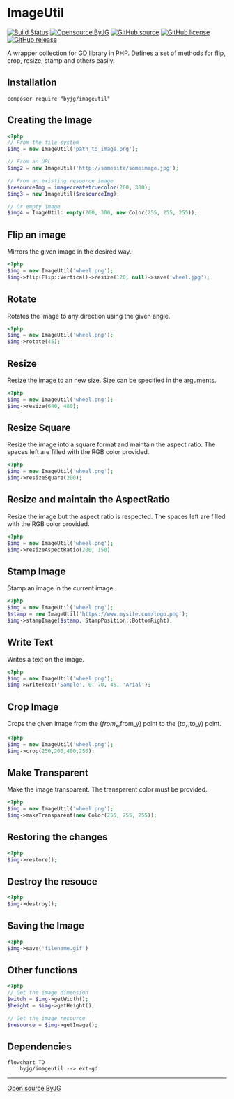 # ImageUtil

[![Build Status](https://github.com/byjg/php-imageutil/actions/workflows/phpunit.yml/badge.svg?branch=master)](https://github.com/byjg/php-imageutil/actions/workflows/phpunit.yml)
[![Opensource ByJG](https://img.shields.io/badge/opensource-byjg-success.svg)](http://opensource.byjg.com)
[![GitHub source](https://img.shields.io/badge/Github-source-informational?logo=github)](https://github.com/byjg/php-imageutil/)
[![GitHub license](https://img.shields.io/github/license/byjg/php-imageutil.svg)](https://opensource.byjg.com/opensource/licensing.html)
[![GitHub release](https://img.shields.io/github/release/byjg/php-imageutil.svg)](https://github.com/byjg/php-imageutil/releases/)

A wrapper collection for GD library in PHP. Defines a set of methods for flip, crop, resize, stamp and others easily.

## Installation

```
composer require "byjg/imageutil"
```


## Creating the Image

```php
<?php
// From the file system
$img = new ImageUtil('path_to_image.png');

// From an URL
$img2 = new ImageUtil('http://somesite/someimage.jpg');

// From an existing resource image
$resourceImg = imagecreatetruecolor(200, 300);
$img3 = new ImageUtil($resourceImg);

// Or empty image
$img4 = ImageUtil::empty(200, 300, new Color(255, 255, 255));
```

## Flip an image

Mirrors the given image in the desired way.i

```php
<?php
$img = new ImageUtil('wheel.png');
$img->flip(Flip::Vertical)->resize(120, null)->save('wheel.jpg');
```

## Rotate

Rotates the image to any direction using the given angle.

```php
<?php
$img = new ImageUtil('wheel.png');
$img->rotate(45);
```

## Resize

Resize the image to an new size. Size can be specified in the arguments.

```php
<?php
$img = new ImageUtil('wheel.png');
$img->resize(640, 480);
```

## Resize Square

Resize the image into a square format and maintain the aspect ratio. The spaces left are filled with the RGB color provided.

```php
<?php
$img = new ImageUtil('wheel.png');
$img->resizeSquare(200);
```

## Resize and maintain the AspectRatio

Resize the image but the aspect ratio is respected. The spaces left are filled with the RGB color provided.

```php
<?php
$img = new ImageUtil('wheel.png');
$img->resizeAspectRatio(200, 150)
```

## Stamp Image

Stamp an image in the current image.

```php
<?php
$img = new ImageUtil('wheel.png');
$stamp = new ImageUtil('https://www.mysite.com/logo.png');
$img->stampImage($stamp, StampPosition::BottomRight);
```

## Write Text

Writes a text on the image.

```php
<?php
$img = new ImageUtil('wheel.png');
$img->writeText('Sample', 0, 70, 45, 'Arial');
```

## Crop Image

Crops the given image from the ($from_x,$from_y) point to the ($to_x,$to_y) point.

```php
<?php
$img = new ImageUtil('wheel.png');
$img->crop(250,200,400,250);
```

## Make Transparent

Make the image transparent. The transparent color must be provided.

```php
<?php
$img = new ImageUtil('wheel.png');
$img->makeTransparent(new Color(255, 255, 255));
```

## Restoring the changes

```php
<?php
$img->restore();
```

## Destroy the resouce

```php
<?php
$img->destroy();
```

## Saving the Image

```php
<?php
$img->save('filename.gif')
```

## Other functions

```php
<?php
// Get the image dimension
$witdh = $img->getWidth();
$height = $img->getHeight();

// Get the image resource
$resource = $img->getImage();
````

## Dependencies

```mermaid  
flowchart TD  
    byjg/imageutil --> ext-gd  
```

----
[Open source ByJG](http://opensource.byjg.com)